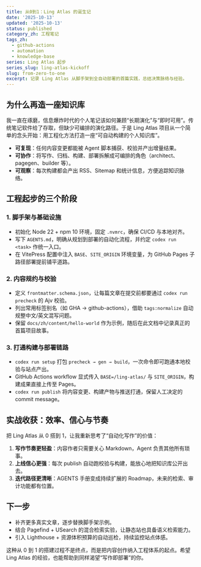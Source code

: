 ```yaml
---
title: 从0到1：Ling Atlas 的诞生记
date: '2025-10-13'
updated: '2025-10-13'
status: published
category_zh: 工程笔记
tags_zh:
  - github-actions
  - automation
  - knowledge-base
series: Ling Atlas 起步
series_slug: ling-atlas-kickoff
slug: from-zero-to-one
excerpt: 记录 Ling Atlas 从脚手架到全自动部署的首篇实践，总结决策脉络与经验。
---
```


## 为什么再造一座知识库

我一直在琢磨，信息爆炸时代的个人笔记该如何兼顾“长期演化”与“即时可用”。传统笔记软件给了存取，但缺少可编排的演化路径。于是 Ling Atlas 项目从一个简单的念头开始：用工程化方法打造一座“可自动构建的个人知识库”。

- **可复现**：任何内容变更都能被 Agent 脚本捕获、校验并产出增量结果。
- **可协作**：将写作、归档、构建、部署拆解成可编排的角色（architect、pagegen、builder 等）。
- **可观察**：每次构建都会产出 RSS、Sitemap 和统计信息，方便追踪知识脉络。

## 工程起步的三个阶段

### 1. 脚手架与基础设施

- 初始化 Node 22 + npm 10 环境，固定 `.nvmrc`，确保 CI/CD 与本地对齐。
- 写下 `AGENTS.md`，明确从规划到部署的自动化流程，并约定 `codex run <task>` 作统一入口。
- 在 VitePress 配置中注入 `BASE`、`SITE_ORIGIN` 环境变量，为 GitHub Pages 子路径部署提前铺平道路。

### 2. 内容规约与校验

- 定义 `frontmatter.schema.json`，让每篇文章在提交前都要通过 `codex run precheck` 的 Ajv 校验。
- 列出常用标签别名（如 GHA → github-actions），借助 `tags:normalize` 自动规整中文/英文混写问题。
- 保留 `docs/zh/content/hello-world` 作为示例，随后在此文档中记录真正的首篇项目故事。

### 3. 打通构建与部署链路

- `codex run setup` 打包 `precheck → gen → build`，一次命令即可跑通本地校验与站点产出。
- GitHub Actions workflow 显式传入 `BASE=/ling-atlas/` 与 `SITE_ORIGIN`，构建成果直接上传至 Pages。
- `codex run publish` 将内容变更、构建产物与推送打通，保留人工决定的 commit message。

## 实战收获：效率、信心与节奏

把 Ling Atlas 从 0 搭到 1，让我重新思考了“自动化写作”的价值：

1. **写作节奏更轻盈**：内容作者只需要关心 Markdown，Agent 负责其他所有琐事。
2. **上线信心更强**：每次 publish 自动跑校验与构建，能放心地把知识库公开出去。
3. **迭代路径更清晰**：AGENTS 手册变成持续扩展的 Roadmap，未来的检索、审计功能都有位置。

## 下一步

- 补齐更多真实文章，逐步替换脚手架示例。
- 结合 Pagefind + USearch 的混合检索实验，让静态站也具备语义检索能力。
- 引入 Lighthouse + 资源体积预算的自动巡检，持续监控站点体感。

这种从 0 到 1 的搭建过程不是终点，而是把内容创作纳入工程体系的起点。希望 Ling Atlas 的经验，也能帮助到同样渴望“写作即部署”的你。
